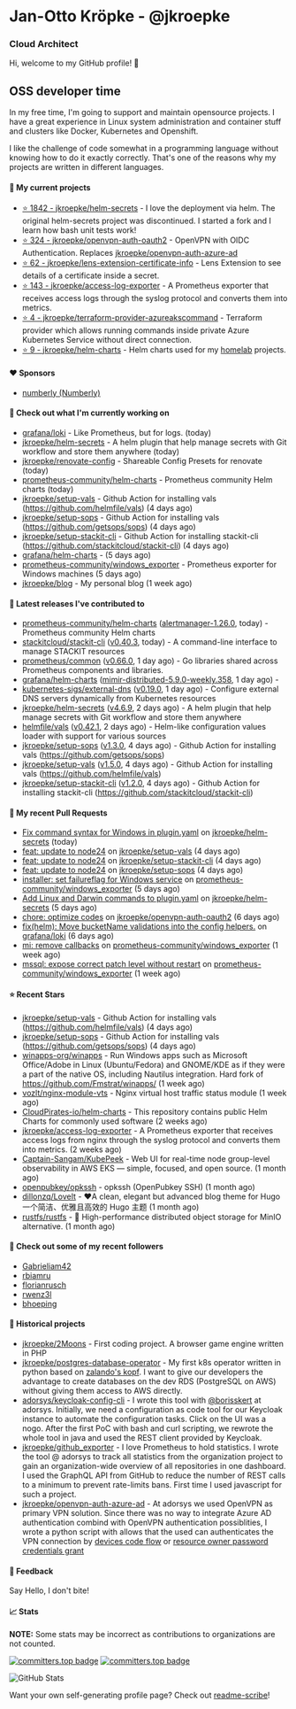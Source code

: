 # Jan-Otto Kröpke - @jkroepke
### Cloud Architect 

Hi, welcome to my GitHub profile! 👋

## OSS developer time
In my free time, I'm going to support and maintain opensource projects. I have a great experience in Linux system administration and container stuff and clusters like Docker, Kubernetes and Openshift.

I like the challenge of code somewhat in a programming language without knowing how to do it exactly correctly. That's one of the reasons why my projects are written in different languages.

#### 🌱 My current projects
- [⭐️ 1842 - jkroepke/helm-secrets](https://github.com/jkroepke/helm-secrets) - I love the deployment via helm. The original helm-secrets project was discontinued. I started a fork and I learn how bash unit tests work!
- [⭐️ 324 - jkroepke/openvpn-auth-oauth2](https://github.com/jkroepke/openvpn-auth-oauth2) - OpenVPN with OIDC Authentication. Replaces  [jkroepke/openvpn-auth-azure-ad](https://github.com/jkroepke/openvpn-auth-azure-ad) 
- [⭐️ 62 - jkroepke/lens-extension-certificate-info](https://github.com/jkroepke/lens-extension-certificate-info) - Lens Extension to see details of a certificate inside a secret.
- [⭐️ 143 - jkroepke/access-log-exporter](https://github.com/jkroepke/access-log-exporter) - A Prometheus exporter that receives access logs through the syslog protocol and converts them into metrics.
- [⭐️ 4 - jkroepke/terraform-provider-azureakscommand](https://github.com/jkroepke/terraform-provider-azureakscommand) - Terraform provider which allows running commands inside private Azure Kubernetes Service without direct connection.
- [⭐️ 9 - jkroepke/helm-charts](https://github.com/jkroepke/helm-charts) - Helm charts used for my [homelab](https://github.com/jkroepke/homelab) projects.

#### ❤️ Sponsors

- [numberly (Numberly)](https://github.com/numberly)


#### 👷 Check out what I'm currently working on

- [grafana/loki](https://github.com/grafana/loki) - Like Prometheus, but for logs. (today)
- [jkroepke/helm-secrets](https://github.com/jkroepke/helm-secrets) - A helm plugin that help manage secrets with Git workflow and store them anywhere (today)
- [jkroepke/renovate-config](https://github.com/jkroepke/renovate-config) - Shareable Config Presets for renovate (today)
- [prometheus-community/helm-charts](https://github.com/prometheus-community/helm-charts) - Prometheus community Helm charts (today)
- [jkroepke/setup-vals](https://github.com/jkroepke/setup-vals) - Github Action for installing vals (https://github.com/helmfile/vals) (4 days ago)
- [jkroepke/setup-sops](https://github.com/jkroepke/setup-sops) - Github Action for installing vals (https://github.com/getsops/sops) (4 days ago)
- [jkroepke/setup-stackit-cli](https://github.com/jkroepke/setup-stackit-cli) - Github Action for installing stackit-cli (https://github.com/stackitcloud/stackit-cli) (4 days ago)
- [grafana/helm-charts](https://github.com/grafana/helm-charts) -  (5 days ago)
- [prometheus-community/windows_exporter](https://github.com/prometheus-community/windows_exporter) - Prometheus exporter for Windows machines (5 days ago)
- [jkroepke/blog](https://github.com/jkroepke/blog) - My personal blog (1 week ago)

#### 🔭 Latest releases I've contributed to

- [prometheus-community/helm-charts](https://github.com/prometheus-community/helm-charts) ([alertmanager-1.26.0](https://github.com/prometheus-community/helm-charts/releases/tag/alertmanager-1.26.0), today) - Prometheus community Helm charts
- [stackitcloud/stackit-cli](https://github.com/stackitcloud/stackit-cli) ([v0.40.3](https://github.com/stackitcloud/stackit-cli/releases/tag/v0.40.3), today) - A command-line interface to manage STACKIT resources
- [prometheus/common](https://github.com/prometheus/common) ([v0.66.0](https://github.com/prometheus/common/releases/tag/v0.66.0), 1 day ago) - Go libraries shared across Prometheus components and libraries.
- [grafana/helm-charts](https://github.com/grafana/helm-charts) ([mimir-distributed-5.9.0-weekly.358](https://github.com/grafana/helm-charts/releases/tag/mimir-distributed-5.9.0-weekly.358), 1 day ago) - 
- [kubernetes-sigs/external-dns](https://github.com/kubernetes-sigs/external-dns) ([v0.19.0](https://github.com/kubernetes-sigs/external-dns/releases/tag/v0.19.0), 1 day ago) - Configure external DNS servers dynamically from Kubernetes resources
- [jkroepke/helm-secrets](https://github.com/jkroepke/helm-secrets) ([v4.6.9](https://github.com/jkroepke/helm-secrets/releases/tag/v4.6.9), 2 days ago) - A helm plugin that help manage secrets with Git workflow and store them anywhere
- [helmfile/vals](https://github.com/helmfile/vals) ([v0.42.1](https://github.com/helmfile/vals/releases/tag/v0.42.1), 2 days ago) - Helm-like configuration values loader with support for various sources
- [jkroepke/setup-sops](https://github.com/jkroepke/setup-sops) ([v1.3.0](https://github.com/jkroepke/setup-sops/releases/tag/v1.3.0), 4 days ago) - Github Action for installing vals (https://github.com/getsops/sops)
- [jkroepke/setup-vals](https://github.com/jkroepke/setup-vals) ([v1.5.0](https://github.com/jkroepke/setup-vals/releases/tag/v1.5.0), 4 days ago) - Github Action for installing vals (https://github.com/helmfile/vals)
- [jkroepke/setup-stackit-cli](https://github.com/jkroepke/setup-stackit-cli) ([v1.2.0](https://github.com/jkroepke/setup-stackit-cli/releases/tag/v1.2.0), 4 days ago) - Github Action for installing stackit-cli (https://github.com/stackitcloud/stackit-cli)

#### 🔨 My recent Pull Requests

- [Fix command syntax for Windows in plugin.yaml](https://github.com/jkroepke/helm-secrets/pull/588) on [jkroepke/helm-secrets](https://github.com/jkroepke/helm-secrets) (today)
- [feat: update to node24](https://github.com/jkroepke/setup-vals/pull/164) on [jkroepke/setup-vals](https://github.com/jkroepke/setup-vals) (4 days ago)
- [feat: update to node24](https://github.com/jkroepke/setup-stackit-cli/pull/67) on [jkroepke/setup-stackit-cli](https://github.com/jkroepke/setup-stackit-cli) (4 days ago)
- [feat: update to node24](https://github.com/jkroepke/setup-sops/pull/62) on [jkroepke/setup-sops](https://github.com/jkroepke/setup-sops) (4 days ago)
- [installer: set failureflag for Windows service](https://github.com/prometheus-community/windows_exporter/pull/2191) on [prometheus-community/windows_exporter](https://github.com/prometheus-community/windows_exporter) (5 days ago)
- [Add Linux and Darwin commands to plugin.yaml](https://github.com/jkroepke/helm-secrets/pull/574) on [jkroepke/helm-secrets](https://github.com/jkroepke/helm-secrets) (5 days ago)
- [chore: optimize codes](https://github.com/jkroepke/openvpn-auth-oauth2/pull/592) on [jkroepke/openvpn-auth-oauth2](https://github.com/jkroepke/openvpn-auth-oauth2) (6 days ago)
- [fix(helm): Move bucketName validations into the config helpers.](https://github.com/grafana/loki/pull/19051) on [grafana/loki](https://github.com/grafana/loki) (6 days ago)
- [mi: remove callbacks](https://github.com/prometheus-community/windows_exporter/pull/2188) on [prometheus-community/windows_exporter](https://github.com/prometheus-community/windows_exporter) (1 week ago)
- [mssql: expose correct patch level without restart](https://github.com/prometheus-community/windows_exporter/pull/2187) on [prometheus-community/windows_exporter](https://github.com/prometheus-community/windows_exporter) (1 week ago)

#### ⭐ Recent Stars

- [jkroepke/setup-vals](https://github.com/jkroepke/setup-vals) - Github Action for installing vals (https://github.com/helmfile/vals) (4 days ago)
- [jkroepke/setup-sops](https://github.com/jkroepke/setup-sops) - Github Action for installing vals (https://github.com/getsops/sops) (4 days ago)
- [winapps-org/winapps](https://github.com/winapps-org/winapps) -  Run Windows apps such as Microsoft Office/Adobe in Linux (Ubuntu/Fedora) and GNOME/KDE as if they were a part of the native OS, including Nautilus integration. Hard fork of https://github.com/Fmstrat/winapps/ (1 week ago)
- [vozlt/nginx-module-vts](https://github.com/vozlt/nginx-module-vts) - Nginx virtual host traffic status module (1 week ago)
- [CloudPirates-io/helm-charts](https://github.com/CloudPirates-io/helm-charts) - This repository contains public Helm Charts for commonly used software (2 weeks ago)
- [jkroepke/access-log-exporter](https://github.com/jkroepke/access-log-exporter) - A Prometheus exporter that receives access logs from nginx through the syslog protocol and converts them into metrics. (2 weeks ago)
- [Captain-Sangam/KubePeek](https://github.com/Captain-Sangam/KubePeek) - Web UI for real-time node group-level observability in AWS EKS — simple, focused, and open source. (1 month ago)
- [openpubkey/opkssh](https://github.com/openpubkey/opkssh) - opkssh (OpenPubkey SSH) (1 month ago)
- [dillonzq/LoveIt](https://github.com/dillonzq/LoveIt) - ❤️A clean, elegant but advanced blog theme for Hugo 一个简洁、优雅且高效的 Hugo 主题 (1 month ago)
- [rustfs/rustfs](https://github.com/rustfs/rustfs) - 🚀 High-performance distributed object storage for MinIO  alternative. (1 month ago)

#### 👯 Check out some of my recent followers

- [Gabrieliam42](https://github.com/Gabrieliam42)
- [rbiamru](https://github.com/rbiamru)
- [florianrusch](https://github.com/florianrusch)
- [rwenz3l](https://github.com/rwenz3l)
- [bhoeping](https://github.com/bhoeping)

#### 📜 Historical projects
- [jkroepke/2Moons](https://github.com/jkroepke/2Moons) - First coding project. A browser game engine written in PHP
- [jkroepke/postgres-database-operator](https://github.com/jkroepke/postgres-database-operator) - My first k8s operator written in python based on [zalando's kopf](https://github.com/zalando-incubator/kopf). I want to give our developers the advantage to create databases on the dev RDS (PostgreSQL on AWS) without giving them access to AWS directly.
- [adorsys/keycloak-config-cli](https://github.com/adorsys/keycloak-config-cli) - I wrote this tool with [@borisskert](https://github.com/borisskert) at adorsys. Initially, we need a configuration as code tool for our Keycloak instance to automate the configuration tasks. Click on the UI was a nogo. After the first PoC with bash and curl scripting, we rewrote the whole tool in java and used the REST client provided by Keycloak.
- [jkroepke/github_exporter](https://github.com/jkroepke/github_exporter) - I love Prometheus to hold statistics. I wrote the tool @ adorsys to track all statistics from the organization project to gain an organization-wide overview of all repositories in one dashboard. I used the GraphQL API from GitHub to reduce the number of REST calls to a minimum to prevent rate-limits bans. First time I used javascript for such a project.
- [jkroepke/openvpn-auth-azure-ad](https://github.com/jkroepke/openvpn-auth-azure-ad) - At adorsys we used OpenVPN as primary VPN solution. Since there was no way to integrate Azure AD authentication combind with OpenVPN authentication possiblities, I wrote a python script with allows that the used can authenticates the VPN connection by [devices code flow](https://docs.microsoft.com/en-us/azure/active-directory/develop/v2-oauth2-device-code) or [resource owner password credentials grant](https://docs.microsoft.com/en-us/azure/active-directory/develop/v2-oauth-ropc)

#### 💬 Feedback

Say Hello, I don't bite!

#### 📈 Stats

**NOTE:** Some stats may be incorrect as contributions to organizations
are not counted.

[![committers.top badge](https://user-badge.committers.top/germany/jkroepke.svg)](https://user-badge.committers.top/germany/jkroepke)
[![committers.top badge](https://user-badge.committers.top/germany_public/jkroepke.svg)](https://user-badge.committers.top/germany_public/jkroepke)

![GitHub Stats](https://github-readme-stats.vercel.app/api?username=jkroepke&count_private=false&theme=tokyonight&show_icons=true)

Want your own self-generating profile page? Check out [readme-scribe](https://github.com/muesli/readme-scribe)!
